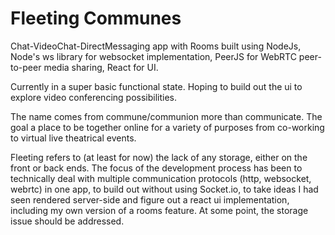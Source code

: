 # Fleeting Communes
Chat-VideoChat-DirectMessaging app with Rooms
built using NodeJs, Node's ws library for websocket implementation, PeerJS for WebRTC peer-to-peer media sharing, React for UI.

Currently in a super basic functional state. Hoping to build out the ui to explore video conferencing possibilities. 

The name comes from commune/communion more than communicate. The goal a place to be together online for a variety of purposes from co-working to virtual live theatrical events.

Fleeting refers to (at least for now) the lack of any storage, either on the front or back ends. The focus of the development process has been to technically deal with multiple communication protocols (http, websocket, webrtc) in one app, to build out without using Socket.io, to take ideas I had seen rendered server-side and figure out a react ui implementation, including my own version of a rooms feature. At some point, the storage issue should be addressed.